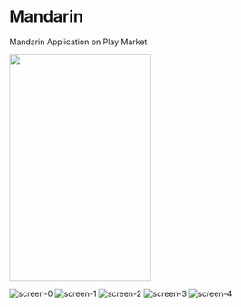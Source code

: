 # Mandarin
Mandarin Application on Play Market

<img src="https://user-images.githubusercontent.com/40741967/223964005-55243f69-41c3-4dcb-83af-91b80150cf7b.jpeg" width="250" height="400">

![screen-0](https://user-images.githubusercontent.com/40741967/223964005-55243f69-41c3-4dcb-83af-91b80150cf7b.jpeg)
![screen-1](https://user-images.githubusercontent.com/40741967/223964017-9ce3fa45-f222-4e9c-82d5-7368e0fdb3e4.jpeg)
![screen-2](https://user-images.githubusercontent.com/40741967/223964032-8f875bfe-1d37-4bb3-9e5f-851401cb5324.jpeg)
![screen-3](https://user-images.githubusercontent.com/40741967/223964039-9ba2e909-7cb9-431c-9ece-2e800d2629f2.jpeg)
![screen-4](https://user-images.githubusercontent.com/40741967/223964049-5c483ee3-7ff5-4e7d-bdd2-0af7a509225c.jpeg)
